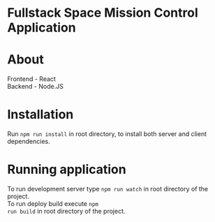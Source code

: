 # Fullstack Space Mission Control Application

# About
Frontend - React
<br />
Backend - Node.JS

# Installation

Run <code>npm run install</code> in root directory, to install both server and client dependencies.

# Running application

To run development server type <code>npm run watch</code> in root directory of the project.
<br />
To run deploy build execute <code>npm run build</code> in root directory of the project.

